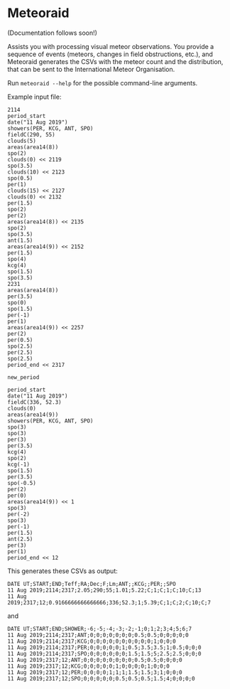 # Meteoraid

(Documentation follows soon!)

Assists you with processing visual meteor observations. You provide a sequence of events (meteors, changes in field obstructions, etc.),
and Meteoraid generates the CSVs with the meteor count and the distribution, that can be sent to the International Meteor Organisation.

Run `meteoraid --help` for the possible command-line arguments.

Example input file:

```
2114
period_start
date("11 Aug 2019")
showers(PER, KCG, ANT, SPO)
fieldC(290, 55)
clouds(5)
areas(area14(8))
spo(2)
clouds(0) << 2119
spo(3.5)
clouds(10) << 2123
spo(0.5)
per(1)
clouds(15) << 2127
clouds(0) << 2132
per(1.5)
spo(2)
per(2)
areas(area14(8)) << 2135
spo(2)
spo(3.5)
ant(1.5)
areas(area14(9)) << 2152
per(1.5)
spo(4)
kcg(4)
spo(1.5)
spo(3.5)
2231
areas(area14(8))
per(3.5)
spo(0)
spo(1.5)
per(-1)
per(1)
areas(area14(9)) << 2257
per(2)
per(0.5)
spo(2.5)
per(2.5)
spo(2.5)
period_end << 2317

new_period

period_start
date("11 Aug 2019")
fieldC(336, 52.3)
clouds(0)
areas(area14(9))
showers(PER, KCG, ANT, SPO)
spo(3)
spo(3)
per(3)
per(3.5)
kcg(4)
spo(2)
kcg(-1)
spo(1.5)
per(3.5)
spo(-0.5)
per(2)
per(0)
areas(area14(9)) << 1
spo(3)
per(-2)
spo(3)
per(-1)
per(1.5)
ant(2.5)
per(3)
per(1)
period_end << 12
```

This generates these CSVs as output:

```
DATE UT;START;END;Teff;RA;Dec;F;Lm;ANT;;KCG;;PER;;SPO
11 Aug 2019;2114;2317;2.05;290;55;1.01;5.22;C;1;C;1;C;10;C;13
11 Aug 2019;2317;12;0.9166666666666666;336;52.3;1;5.39;C;1;C;2;C;10;C;7
```

and

```
DATE UT;START;END;SHOWER;-6;-5;-4;-3;-2;-1;0;1;2;3;4;5;6;7
11 Aug 2019;2114;2317;ANT;0;0;0;0;0;0;0;0.5;0.5;0;0;0;0;0
11 Aug 2019;2114;2317;KCG;0;0;0;0;0;0;0;0;0;0;1;0;0;0
11 Aug 2019;2114;2317;PER;0;0;0;0;0;1;0.5;3.5;3.5;1;0.5;0;0;0
11 Aug 2019;2114;2317;SPO;0;0;0;0;0;0;1.5;1.5;5;2.5;2.5;0;0;0
11 Aug 2019;2317;12;ANT;0;0;0;0;0;0;0;0;0.5;0.5;0;0;0;0
11 Aug 2019;2317;12;KCG;0;0;0;0;0;1;0;0;0;0;1;0;0;0
11 Aug 2019;2317;12;PER;0;0;0;0;1;1;1;1.5;1.5;3;1;0;0;0
11 Aug 2019;2317;12;SPO;0;0;0;0;0;0.5;0.5;0.5;1.5;4;0;0;0;0
```